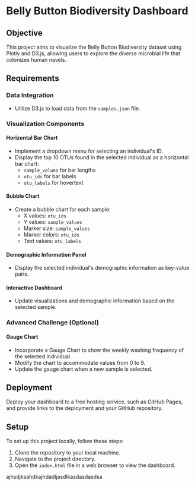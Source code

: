 # Belly Button Biodiversity Dashboard

## Objective

This project aims to visualize the Belly Button Biodiversity dataset using Plotly and D3.js, allowing users to explore the diverse microbial life that colonizes human navels.

## Requirements

### Data Integration

- Utilize D3.js to load data from the `samples.json` file.

### Visualization Components

#### Horizontal Bar Chart

- Implement a dropdown menu for selecting an individual's ID.
- Display the top 10 OTUs found in the selected individual as a horizontal bar chart:
  - `sample_values` for bar lengths
  - `otu_ids` for bar labels
  - `otu_labels` for hovertext

#### Bubble Chart

- Create a bubble chart for each sample:
  - X values: `otu_ids`
  - Y values: `sample_values`
  - Marker size: `sample_values`
  - Marker colors: `otu_ids`
  - Text values: `otu_labels`

#### Demographic Information Panel

- Display the selected individual's demographic information as key-value pairs.

#### Interactive Dashboard

- Update visualizations and demographic information based on the selected sample.

### Advanced Challenge (Optional)

#### Gauge Chart

- Incorporate a Gauge Chart to show the weekly washing frequency of the selected individual.
- Modify the chart to accommodate values from 0 to 9.
- Update the gauge chart when a new sample is selected.

## Deployment

Deploy your dashboard to a free hosting service, such as GitHub Pages, and provide links to the deployment and your GitHub repository.

## Setup

To set up this project locally, follow these steps:

1. Clone the repository to your local machine.
2. Navigate to the project directory.
3. Open the `index.html` file in a web browser to view the dashboard.


ajhsdjksahdkajhdadljasdlkasdasdasdsa